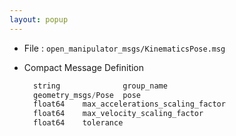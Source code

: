 ```yaml
---
layout: popup
---
```


- File : `open_manipulator_msgs/KinematicsPose.msg`

- Compact Message Definition

  ```c
    string    	        group_name
    geometry_msgs/Pose  pose
    float64    max_accelerations_scaling_factor
    float64    max_velocity_scaling_factor
    float64    tolerance
  ```

